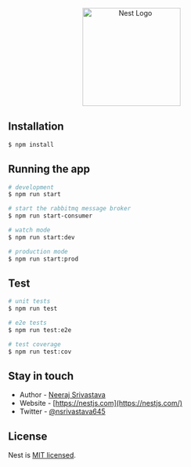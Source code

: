 <p align="center">
  <a href="http://nestjs.com/" target="blank"><img src="https://nestjs.com/img/logo-small.svg" width="200" alt="Nest Logo" /></a>
</p>


## Installation

```bash
$ npm install
```

## Running the app

```bash
# development
$ npm run start

# start the rabbitmq message broker
$ npm run start-consumer

# watch mode
$ npm run start:dev

# production mode
$ npm run start:prod
```

## Test

```bash
# unit tests
$ npm run test

# e2e tests
$ npm run test:e2e

# test coverage
$ npm run test:cov
```

## Stay in touch

- Author - [Neeraj Srivastava](https://nsrivastava645.netlify.app)
- Website - [https://nestjs.com](https://nestjs.com/)
- Twitter - [@nsrivastava645](https://twitter.com/nsrivastava645)

## License

Nest is [MIT licensed](LICENSE).